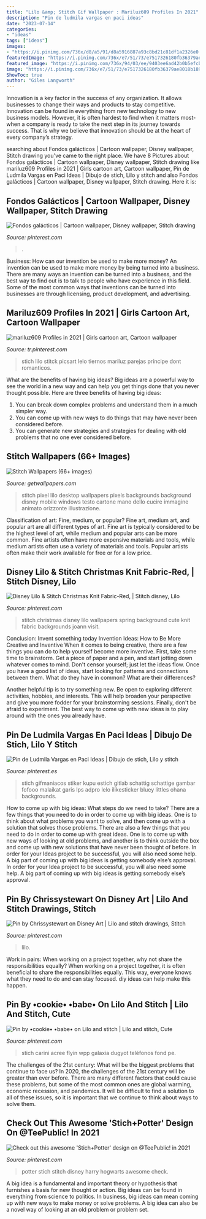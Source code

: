 ```yaml
---
title: "Lilo &amp; Stitch Gif Wallpaper : Mariluz609 Profiles In 2021"
description: "Pin de ludmila vargas en paci ideas"
date: "2023-07-14"
categories:
- "ideas"
tags: ["ideas"]
images:
- "https://i.pinimg.com/736x/d8/a5/91/d8a5916887a93c8bd21c81df1a2326e0.jpg"
featuredImage: "https://i.pinimg.com/736x/e7/51/73/e7517326180fb36379ae8018b18999e2.jpg"
featured_image: "https://i.pinimg.com/736x/94/03/ee/9403ee6ad42b0b5efcbc18c31a878304.jpg"
image: "https://i.pinimg.com/736x/e7/51/73/e7517326180fb36379ae8018b18999e2.jpg"
ShowToc: true
author: "Giles Langworth"
---
```



Innovation is a key factor in the success of any organization. It allows businesses to change their ways and products to stay competitive. Innovation can be found in everything from new technology to new business models. However, it is often hardest to find when it matters most- when a company is ready to take the next step in its journey towards success. That is why we believe that innovation should be at the heart of every company’s strategy.

	

		
searching about Fondos galácticos | Cartoon wallpaper, Disney wallpaper, Stitch drawing you've came to the right place. We have 8 Pictures about Fondos galácticos | Cartoon wallpaper, Disney wallpaper, Stitch drawing like mariluz609 Profiles in 2021 | Girls cartoon art, Cartoon wallpaper, Pin de Ludmila Vargas en Paci Ideas | Dibujo de stich, Lilo y stitch and also Fondos galácticos | Cartoon wallpaper, Disney wallpaper, Stitch drawing. Here it is:
		
    
## Fondos Galácticos | Cartoon Wallpaper, Disney Wallpaper, Stitch Drawing

<img loading=lazy src="https://i.pinimg.com/736x/e7/51/73/e7517326180fb36379ae8018b18999e2.jpg" onerror="this.onerror=null;this.src='https://tse4.mm.bing.net/th?id=OIP.inHiBcnK7I6IHZ541hYyegAAAA&amp;pid=15.1';" alt="Fondos galácticos | Cartoon wallpaper, Disney wallpaper, Stitch drawing">

_Source: pinterest.com_

>. 

	

Business: How can our invention be used to make more money?
An invention can be used to make more money by being turned into a business. There are many ways an invention can be turned into a business, and the best way to find out is to talk to people who have experience in this field. Some of the most common ways that inventions can be turned into businesses are through licensing, product development, and advertising.

    
## Mariluz609 Profiles In 2021 | Girls Cartoon Art, Cartoon Wallpaper

<img loading=lazy src="https://i.pinimg.com/736x/6c/36/df/6c36dff85122666846561fb10cc55598.jpg" onerror="this.onerror=null;this.src='https://tse4.mm.bing.net/th?id=OIP.LFui_FLvgiPmFmPWx3sGoQHaHa&amp;pid=15.1';" alt="mariluz609 Profiles in 2021 | Girls cartoon art, Cartoon wallpaper">

_Source: tr.pinterest.com_

>stich lilo stitck picsart lelo tiernos mariluz parejas príncipe dont romanticos. 

	

What are the benefits of having big ideas?
Big ideas are a powerful way to see the world in a new way and can help you get things done that you never thought possible. Here are three benefits of having big ideas: 
1. You can break down complex problems and understand them in a much simpler way. 
2. You can come up with new ways to do things that may have never been considered before. 
3. You can generate new strategies and strategies for dealing with old problems that no one ever considered before.

    
## Stitch Wallpapers (66+ Images)

<img loading=lazy src="http://getwallpapers.com/wallpaper/full/7/2/a/1417072-stitch-wallpapers-1920x1080-for-windows-7.jpg" onerror="this.onerror=null;this.src='https://tse3.mm.bing.net/th?id=OIP._u4goUTVt9v1Nj9UYzZAvQHaEK&amp;pid=15.1';" alt="Stitch Wallpapers (66+ images)">

_Source: getwallpapers.com_

>stitch pixel lilo desktop wallpapers pixels backgrounds background disney mobile windows testo cartone mano dello cucire immagine animato orizzonte illustrazione. 

	

Classification of art: Fine, medium, or popular?
Fine art, medium art, and popular art are all different types of art. Fine art is typically considered to be the highest level of art, while medium and popular arts can be more common. Fine artists often have more expensive materials and tools, while medium artists often use a variety of materials and tools. Popular artists often make their work available for free or for a low price.

    
## Disney Lilo &amp; Stitch Christmas Knit Fabric-Red, | Stitch Disney, Lilo

<img loading=lazy src="https://i.pinimg.com/736x/94/03/ee/9403ee6ad42b0b5efcbc18c31a878304.jpg" onerror="this.onerror=null;this.src='https://tse4.mm.bing.net/th?id=OIP.gBFuThl4lc5SLfLHyIfcJQHaIZ&amp;pid=15.1';" alt="Disney Lilo &amp; Stitch Christmas Knit Fabric-Red, | Stitch disney, Lilo">

_Source: pinterest.com_

>stitch christmas disney lilo wallpapers spring background cute knit fabric backgrounds joann visit. 

	

Conclusion: Invent something today
Invention Ideas: How to Be More Creative and Inventive
When it comes to being creative, there are a few things you can do to help yourself become more inventive. First, take some time to brainstorm. Get a piece of paper and a pen, and start jotting down whatever comes to mind. Don't censor yourself; just let the ideas flow. Once you have a good list of ideas, start looking for patterns and connections between them. What do they have in common? What are their differences?

Another helpful tip is to try something new. Be open to exploring different activities, hobbies, and interests. This will help broaden your perspective and give you more fodder for your brainstorming sessions. Finally, don't be afraid to experiment. The best way to come up with new ideas is to play around with the ones you already have.

    
## Pin De Ludmila Vargas En Paci Ideas | Dibujo De Stich, Lilo Y Stitch

<img loading=lazy src="https://i.pinimg.com/736x/6d/83/d1/6d83d150a9bfedf87bfc7197fd2035ad.jpg" onerror="this.onerror=null;this.src='https://tse2.mm.bing.net/th?id=OIP.pEujlgbrKnbvcjlKWyE9jQAAAA&amp;pid=15.1';" alt="Pin de Ludmila Vargas en Paci Ideas | Dibujo de stich, Lilo y stitch">

_Source: pinterest.es_

>stich gifmaniacos stiker kupu estich gitlab schattig schattige gambar fofooo malaikat garis lps adpro lelo ilikesticker bluey littles ohana backgrounds. 

	

How to come up with big ideas: What steps do we need to take?
There are a few things that you need to do in order to come up with big ideas. One is to think about what problems you want to solve, and then come up with a solution that solves those problems. There are also a few things that you need to do in order to come up with great ideas. One is to come up with new ways of looking at old problems, and another is to think outside the box and come up with new solutions that have never been thought of before. In order for your Ideas project to be successful, you will also need some help. A big part of coming up with big ideas is getting somebody else’s approval. In order for your Idea project to be successful, you will also need some help. A big part of coming up with big ideas is getting somebody else’s approval.

    
## Pin By Chrissystewart On Disney Art | Lilo And Stitch Drawings, Stitch

<img loading=lazy src="https://i.pinimg.com/736x/d8/a5/91/d8a5916887a93c8bd21c81df1a2326e0.jpg" onerror="this.onerror=null;this.src='https://tse2.mm.bing.net/th?id=OIP.sKw96AVvZHGIKfhlAjenogHaI8&amp;pid=15.1';" alt="Pin by Chrissystewart on Disney Art | Lilo and stitch drawings, Stitch">

_Source: pinterest.com_

>lilo. 

	

Work in pairs: When working on a project together, why not share the responsibilities equally?
When working on a project together, it is often beneficial to share the responsibilities equally. This way, everyone knows what they need to do and can stay focused. diy ideas can help make this happen.

    
## Pin By •cookie• •babe• On Lilo And Stitch | Lilo And Stitch, Cute

<img loading=lazy src="https://i.pinimg.com/736x/1d/a3/c0/1da3c0e92190a090764b0f7f9805ded7.jpg" onerror="this.onerror=null;this.src='https://tse3.mm.bing.net/th?id=OIP.7NYCUJPfXNfXgz05WBH_HgHaLH&amp;pid=15.1';" alt="Pin by •cookie• •babe• on Lilo and stitch | Lilo and stitch, Cute">

_Source: pinterest.com_

>stich carini acree flyin wpp galaxia dugyot teléfonos fond pe. 

	

The challenges of the 21st century: What will be the biggest problems that continue to face us?
In 2020, the challenges of the 21st century will be greater than ever before. There are many different factors that could cause these problems, but some of the most common ones are global warming, economic recession, and pandemics. It will be difficult to find a solution to all of these issues, so it is important that we continue to think about ways to solve them.

    
## Check Out This Awesome &#039;Stich+Potter&#039; Design On @TeePublic! In 2021

<img loading=lazy src="https://i.pinimg.com/736x/dd/c5/74/ddc574390947fa8cbeb25884a9069519.jpg" onerror="this.onerror=null;this.src='https://tse1.mm.bing.net/th?id=OIP.Ku2K3eYpQXy1fulK7M5O8gHaHa&amp;pid=15.1';" alt="Check out this awesome &#039;Stich+Potter&#039; design on @TeePublic! in 2021">

_Source: pinterest.com_

>potter stich stitch disney harry hogwarts awesome check. 

	

A big idea is a fundamental and important theory or hypothesis that furnishes a basis for new thought or action. Big ideas can be found in everything from science to politics. In business, big ideas can mean coming up with new ways to make money or solve problems. A big idea can also be a novel way of looking at an old problem or problem set.

